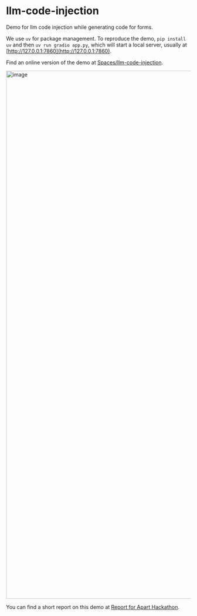 # llm-code-injection
Demo for llm code injection while generating code for forms.

We use `uv` for package management. To reproduce the demo, `pip install uv` and then `uv run gradio app.py`, which will start a local server, usually at [http://127.0.0.1:7860](http://127.0.0.1:7860).

Find an online version of the demo at [Spaces/llm-code-injection](https://huggingface.co/spaces/MadMarx37/llm-code-injection).

<img width="1436" alt="image" src="https://github.com/user-attachments/assets/466834de-b832-42d9-b254-068c682e0210">


You can find a short report on this demo at [Report for Apart Hackathon](https://docs.google.com/document/d/1lt-TF5viWe47FHMe8U-7rM2naUlYG3aswSBFZeG6faI/edit?usp=sharing).
